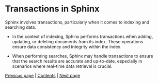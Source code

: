 # Transactions in Sphinx

Sphinx involves transactions, particularly when it comes to 
indexing and searching data. 

* In the context of indexing, Sphinx performs transactions 
when adding, updating, or deleting documents from its index.
These operations ensure data consistency and integrity within
the index.

* When performing searches, Sphinx may handle transactions
to ensure that the search results are accurate and up-to-date,
especially in scenarios where real-time data retrieval is 
crucial.

[Previous page](../query_plan/query_plan.md) | [Contents](../README.md) | [Next page](../recovery/recovery.md)